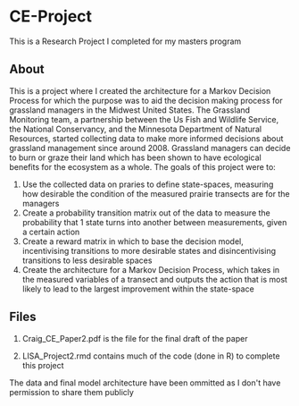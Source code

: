 # CE-Project
This is a Research Project I completed for my masters program

## About
This is a project where I created the architecture for a Markov Decision Process for which the purpose was to aid the decision making process for grassland managers in the Midwest United States. The Grassland Monitoring team, a partnership between the Us Fish and Wildlife Service, the National Conservancy, and the Minnesota Department of Natural Resources, started collecting data to make more informed decisions about grassland management since around 2008. Grassland managers can decide to burn or graze their land which has been shown to have ecological benefits for the ecosystem as a whole. The goals of this project were to:

1. Use the collected data on praries to define state-spaces, measuring how desirable the condition of the measured prairie transects are for the managers
1. Create a probability transition matrix out of the data to measure the probability that 1 state turns into another between measurements, given a certain action
1. Create a reward matrix in which to base the decision model, incentivising transitions to more desirable states and disincentivising transitions to less desirable spaces
1. Create the architecture for a Markov Decision Process, which takes in the measured variables of a transect and outputs the action that is most likely to lead to the largest improvement within the state-space

## Files

1. Craig_CE_Paper2.pdf is the file for the final draft of the paper

1. LISA_Project2.rmd contains much of the code (done in R) to complete this project

The data and final model architecture have been ommitted as I don't have permission to share them publicly

